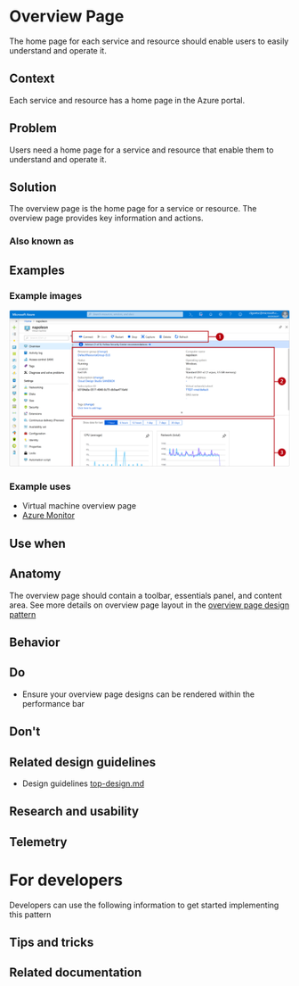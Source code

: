 <!-- This is the template to use when creating a new design pattern document -->
<a name="overview-page"></a>
# Overview Page
<!-- Fill in the name above and then write a short description of the design pattern.  For example
"Forms are the manner in which we gather and validate user input."
-->
The home page for each service and resource should enable users to easily understand and operate it.

<a name="overview-page-context"></a>
## Context
<!-- Short description of the context.  For example, "Users input information when managing Azure resources." -->
Each service and resource has a home page in the Azure portal.

<a name="overview-page-problem"></a>
## Problem
<!-- Short description of the problem.  For example, 
"Users want to input information to create, deploy and configure resources."
-->
Users need a home page for a service and resource that enable them to understand and operate it.

<a name="overview-page-solution"></a>
## Solution
<!-- Short description of the solution For example 
"The portal offers several input methods with consistent field and form validation to ensure users can easily input information and understand whether that info is valid.  " 
-->
The overview page is the home page for a service or resource. The overview page provides key information and actions.  


<a name="overview-page-solution-also-known-as"></a>
### Also known as
<!-- Bulleted list of other terms used to describe the solution, if any -->

<a name="overview-page-examples"></a>
## Examples

<a name="overview-page-examples-example-images"></a>
### Example images
<!-- Include example image of the solution in the portal -->
<div style="max-width:800px">
<img alttext="Resource overview page" src="../media/design-patterns-resource-manage/overview.png"  />
</div>

<a name="overview-page-examples-example-uses"></a>
### Example uses
<!-- Descriptions and ideally deep links into the portal for running examples -->
<ul>
<li>Virtual machine overview page</li>
<li><a href="https://ms.portal.azure.com/#blade/Microsoft_Azure_Monitoring/AzureMonitoringBrowseBlade/overview" target="_blank">Azure Monitor</a></li>
</ul>

<a name="overview-page-use-when"></a>
## Use when
<!-- Description of when to use this solution.  For example "User is creating a resource" -->

<a name="overview-page-anatomy"></a>
## Anatomy
<!-- Image demonstrating the solution with numerical callouts to the solution components.
     Bulleted list of the callouts with explanations of each
-->
The overview page should contain a toolbar, essentials panel, and content area.  See more details on overview page layout in the [overview page design pattern](portalfx-design-page-overview.md)

<a name="overview-page-behavior"></a>
## Behavior
<!-- Description of overall behavior -->

<a name="overview-page-do"></a>
## Do
<!-- Bulleted list of reminders for best practices-->
* Ensure your overview page designs can be rendered within the performance bar

<a name="overview-page-don-t"></a>
## Don&#39;t
<!-- Bulleted list of things to avoid -->

<a name="overview-page-related-design-guidelines"></a>
## Related design guidelines
<!-- Links to Related design guidelines.  Always include the link to the readme -->
* Design guidelines [top-design.md](top-design.md)

<a name="overview-page-research-and-usability"></a>
## Research and usability
<!-- Links to the research for the solution -->

<a name="overview-page-telemetry"></a>
## Telemetry
<!-- Links to portal telemetry showing the solution usage -->

<a name="for-developers"></a>
# For developers
Developers can use the following information to get started implementing this pattern

<a name="for-developers-tips-and-tricks"></a>
## Tips and tricks
<!-- Bulleted list of tips and tricks for developers -->

<a name="for-developers-related-documentation"></a>
## Related documentation
<!-- Links to related developer docs -->
